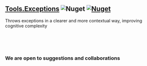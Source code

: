 ## [Tools.Exceptions](https://github.com/MensoDev/Tools/tree/main/src/Exceptions) ![Nuget](https://img.shields.io/nuget/dt/Menso.Tools.Exceptions) [![Nuget](https://img.shields.io/nuget/v/Menso.Tools.Exceptions)](https://www.nuget.org/packages/Menso.Tools.Exceptions)

Throws exceptions in a clearer and more contextual way, improving cognitive complexity


<br><br><br>
### We are open to suggestions and collaborations
